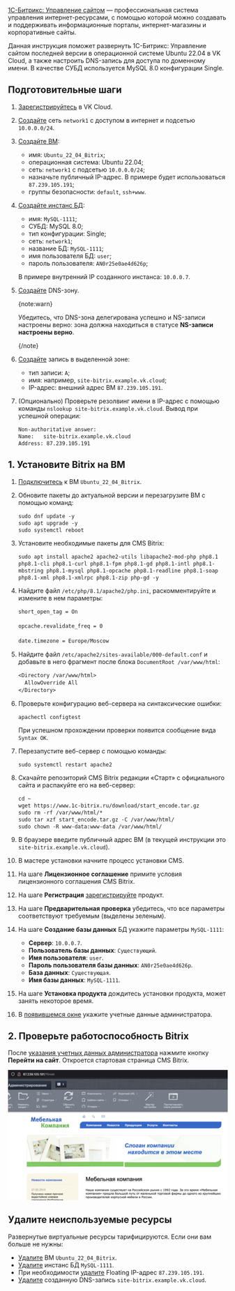[1С-Битрикс: Управление сайтом](https://www.1c-bitrix.ru/products/cms/) — профессиональная система управления интернет-ресурсами, с помощью которой можно создавать и поддерживать информационные порталы, интернет-магазины и корпоративные сайты.

Данная инструкция поможет развернуть 1С-Битрикс: Управление сайтом последней версии в операционной системе Ubuntu 22.04 в VK Cloud, а также настроить DNS-запись для доступа по доменному имени. В качестве СУБД используется MySQL 8.0 конфигурации Single.

## Подготовительные шаги

1. [Зарегистрируйтесь](/ru/intro/start/account-registration) в VK Cloud.
1. [Создайте](/ru/networks/vnet/instructions/net#sozdanie_seti) сеть `network1` с доступом в интернет и подсетью `10.0.0.0/24`.
1. [Создайте ВМ](/ru/computing/iaas/instructions/vm/vm-create):

   - имя: `Ubuntu_22_04_Bitrix`;
   - операционная система: Ubuntu 22.04;
   - сеть: `network1` с подсетью `10.0.0.0/24`;
   - назначьте публичный IP-адрес. В примере будет использоваться `87.239.105.191`;
   - группы безопасности: `default`, `ssh+www`.

1. [Создайте инстанс БД](/ru/dbs/dbaas/instructions/create/create-single-replica):

   - имя: `MySQL-1111`;
   - СУБД: MySQL 8.0;
   - тип конфигурации: Single;
   - сеть: `network1`;
   - название БД: `MySQL-1111`;
   - имя пользователя БД: `user`;
   - пароль пользователя: `AN0r25e0ae4d626p`;

   В примере внутренний IP созданного инстанса: `10.0.0.7`.

1. [Создайте](/ru/networks/dns/publicdns#sozdanie_dns_zony) DNS-зону.

   {note:warn}

   Убедитесь, что DNS-зона делегирована успешно и NS-записи настроены верно: зона должна находиться в статусе **NS-записи настроены верно**.

   {/note}

1. [Создайте](/ru/networks/dns/publicdns#dobavlenie_resursnyh_zapisey) запись в выделенной зоне:

   - тип записи: `A`;
   - имя: например, `site-bitrix.example.vk.cloud`;
   - IP-адрес: внешний адрес ВМ `87.239.105.191`.

1. (Опционально) Проверьте резолвинг имени в IP-адрес с помощью команды `nslookup site-bitrix.example.vk.cloud`. Вывод при успешной операции:

   ```console
   Non-authoritative answer:
   Name:   site-bitrix.example.vk.cloud
   Address: 87.239.105.191
   ```

## 1. Установите Bitrix на ВМ

1. [Подключитесь](/ru/computing/iaas/instructions/vm/vm-connect/vm-connect-nix) к ВМ `Ubuntu_22_04_Bitrix`.
1. Обновите пакеты до актуальной версии и перезагрузите ВМ с помощью команд:

   ```console
   sudo dnf update -y
   sudo apt upgrade -y
   sudo systemctl reboot
   ```

1. Установите необходимые пакеты для CMS Bitrix:

   ```console
   sudo apt install apache2 apache2-utils libapache2-mod-php php8.1 php8.1-cli php8.1-curl php8.1-fpm php8.1-gd php8.1-intl php8.1-mbstring php8.1-mysql php8.1-opcache php8.1-readline php8.1-soap php8.1-xml php8.1-xmlrpc php8.1-zip php-gd -y
   ```

1. Найдите файл `/etc/php/8.1/apache2/php.ini`, раскомментируйте и измените в нем параметры:

   ```txt
   short_open_tag = On

   opcache.revalidate_freq = 0

   date.timezone = Europe/Moscow
   ```

1. Найдите файл `/etc/apache2/sites-available/000-default.conf` и добавьте в него фрагмент после блока `DocumentRoot /var/www/html`:

   ```txt
   <Directory /var/www/html>
     AllowOverride All
   </Directory>
   ```

1. Проверьте конфигурацию веб-сервера на синтаксические ошибки:

   ```console
   apachectl configtest
   ```

   При успешном прохождении проверки появится сообщение вида `Syntax OK`.

1. Перезапустите веб-сервер с помощью команды:

   ```console
   sudo systemctl restart apache2
   ```

1. Скачайте репозиторий CMS Bitrix редакции «Старт» с официального сайта и распакуйте его на веб-сервер:

   ```console
   cd ~
   wget https://www.1c-bitrix.ru/download/start_encode.tar.gz
   sudo rm -rf /var/www/html/*
   sudo tar xzf start_encode.tar.gz -C /var/www/html/
   sudo chown -R www-data:www-data /var/www/html/
   ```

1. В браузере введите публичный адрес ВМ (в текущей инструкции это `site-bitrix.example.vk.cloud`).
1. В мастере установки начните процесс установки CMS.
1. На шаге **Лицензионное соглашение** примите условия лицензионного соглашения CMS Bitrix.
1. На шаге **Регистрация** [зарегистрируйте](https://dev.1c-bitrix.ru/learning/course/index.php?COURSE_ID=32&LESSON_ID=2043&LESSON_PATH=3903.4862.4888.4538.2043) продукт.
1. На шаге **Предварительная проверка** убедитесь, что все параметры соответствуют требуемым (выделены зеленым).
1. На шаге **Создание базы данных** БД укажите параметры `MySQL-1111`:

   - **Сервер**: `10.0.0.7`.
   - **Пользователь базы данных**: `Существующий`.
   - **Имя пользователя**: `user`.
   - **Пароль пользователя базы данных**: `AN0r25e0ae4d626p`.
   - **База данных**: `Существующая`.
   - **Имя базы данных**: `MySQL-1111`.

1. На шаге **Установка продукта** дождитесь установки продукта, может занять некоторое время.
1. В [появившемся окне](https://dev.1c-bitrix.ru/learning/course/index.php?COURSE_ID=32&LESSON_ID=2059&LESSON_PATH=3903.4862.4888.4538.2059) укажите учетные данные администратора.

## 2. Проверьте работоспособность Bitrix

После [указания учетных данных администратора](https://dev.1c-bitrix.ru/learning/course/index.php?COURSE_ID=32&LESSON_ID=2059&LESSON_PATH=3903.4862.4888.4538.2059) нажмите кнопку **Перейти на сайт**. Откроется стартовая страница CMS Bitrix.

![](assets/bitrix_main.png)

## Удалите неиспользуемые ресурсы

Развернутые виртуальные ресурсы тарифицируются. Если они вам больше не нужны:

- [Удалите](/ru/computing/iaas/instructions/vm/vm-manage#delete_vm) ВМ `Ubuntu_22_04_Bitrix`.
- [Удалите](/ru/dbs/dbaas/instructions/manage-instance/mysql#udalenie_instansa_bd_ili_ego_hostov) инстанс БД `MySQL-1111`.
- При необходимости [удалите](/ru/networks/vnet/instructions/ip/floating-ip#delete) Floating IP-адрес `87.239.105.191`.
- [Удалите](/ru/networks/dns/publicdns#udalenie_resursnyh_zapisey) созданную DNS-запись `site-bitrix.example.vk.cloud`.
